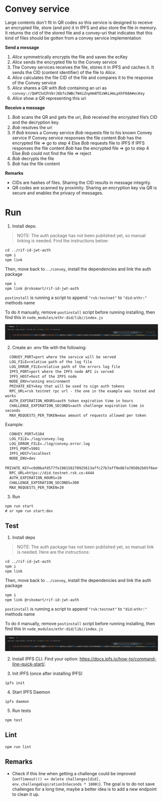 # Convey service

Large contents don't fit in QR codes so this service is designed to receive an encrypted file, store (and pin) it in IPFS and also store the file in memory. It returns the cid of the stored file and a convey-uri that indicates that this kind of files should be gotten from a convey service implementation


**Send a message**

1. _Alice_ symmetrically encrypts the file and saves the ecKey
2. _Alice_ sends the encrypted file to the Convey service
3. The Convey services receives the file, stores it in IPFS and caches it. It sends the CID (content identifier) of the file to _Alice_.
4. _Alice_ calculates the file CID of the file and compares it to the response of the Convey service
5. _Alice_ shares a QR with _Bob_ containing an uri as `convey://QmPChd2hVbrJ6bfo3WBcTW4iZnpHm8TEzWkLHmLpXhF68A#ecKey`
6. _Alice_ show a QR representing this uri

**Receive a message**

1. _Bob_ scans the QR and gets the uri, _Bob_ received the encrypted file’s CID and the decryption key.
2. _Bob_ resolves the uri
3. If _Bob_ knows a Convey service
    _Bob_ requests file to his known Convey service
    If Convey service responses the file content
      _Bob_ has the encrypted file => go to step 4
    Else 
      _Bob_ requests file to IPFS
      If IPFS responses the file content
        _Bob_ has the encrypted file => go to step 4
      Else
        _Bob_ could not find the file => reject
4. _Bob_ decrypts the file
5. _Bob_ has the file content

**Remarks**
- CIDs are hashes of files. Sharing the CID results in message integrity.
- QR codes are scanned by proximity. Sharing an encryption key via QR is secure and enables the privacy of messages.


# Run

1. Install deps:

  > NOTE: The auth package has not been published yet, so manual linking is needed. Find the instructions below:
  
  ```
  cd ../rif-id-jwt-auth
  npm i
  npm link
  ```

  Then, move back to `../convey`, install the dependencies and link the auth package
  ```
  npm i
  npm link @rsksmart/rif-id-jwt-auth
  ```

  `postinstall` is running a script to append `"rsk:testnet"` to `"did:ethr:"` methods name

  To do it manually, remove `postinstall` script before running installing, then find this in `node_modules/ethr-did/lib//index.js`

  ![fix](./img/fix.png)

2. Create an .env file with the following:

```
  CONVEY_PORT=port where the service will be served
  LOG_FILE=relative path of the log file
  LOG_ERROR_FILE=relative path of the errors log file
  IPFS_PORT=port where the IPFS node API is served
  IPFS_HOST=host of the IPFS node
  NODE_ENV=running environment
  PRIVATE_KEY=key that will be used to sign auth tokens
  RPC_URL=rsk testnet rpc url - the one in the example was tested and works
  AUTH_EXPIRATION_HOURS=auth token expiration time in hours
  CHALLENGE_EXPIRATION_SECONDS=auth challenge expiration time in seconds
  MAX_REQUESTS_PER_TOKEN=max amount of requests allowed per token
```

Example:
```
  CONVEY_PORT=5104
  LOG_FILE=./log/convey.log
  LOG_ERROR_FILE=./log/convey.error.log
  IPFS_PORT=5001
  IPFS_HOST=localhost
  NODE_ENV=dev
  PRIVATE_KEY=c0d0bafd577fe198158270925613affc27b7aff9e8b7a7050b2b65f6eefd3083
  RPC_URL=https://did.testnet.rsk.co:4444
  AUTH_EXPIRATION_HOURS=10
  CHALLENGE_EXPIRATION_SECONDS=300
  MAX_REQUESTS_PER_TOKEN=20
```

3. Run

  ```
  npm run start
  # or npm run start:dev
  ```

## Test

1. Install deps

  > NOTE: The auth package has not been published yet, so manual link is needed. Here are the instructions:
  
  ```
  cd ../rif-id-jwt-auth
  npm i
  npm link
  ```

  Then, move back to `../convey`, install the dependencies and link the auth package
  ```
  npm i
  npm link @rsksmart/rif-id-jwt-auth
  ```

  `postinstall` is running a script to append `"rsk:testnet"` to `"did:ethr:"` methods name

  To do it manually, remove `postinstall` script before running installing, then find this in `node_modules/ethr-did/lib//index.js`

  ![fix](./img/fix.png)

2. Install IPFS CLI. Find your option: https://docs.ipfs.io/how-to/command-line-quick-start/.

3. Init IPFS (once after installing IPFS)

  ```
  ipfs init
  ```

4. Start IPFS Daemon

  ```
  ipfs daemon
  ```

5. Run tests

  ```
  npm test
  ```

## Lint

```
npm run lint
```

## Remarks

- Check if this line when getting a challenge could be improved (`setTimeout(() => delete challenges[did], env.challengeExpirationInSeconds * 1000)`). The goal is to do not save challenges for a long time, maybe a better idea is to add a new endpoint to clean it up.